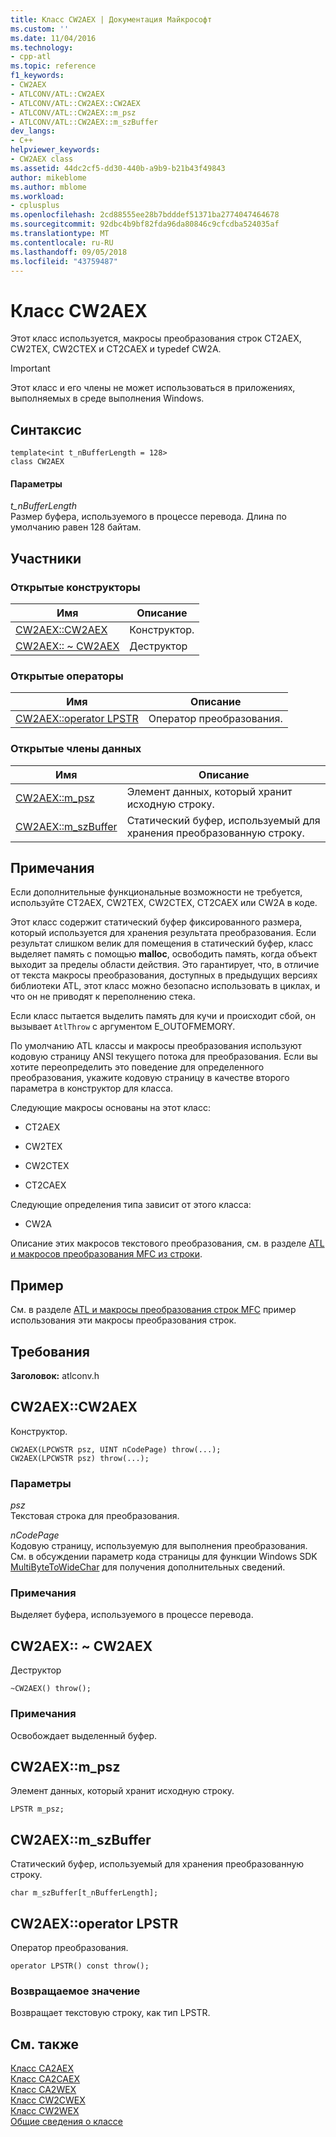 ```yaml
---
title: Класс CW2AEX | Документация Майкрософт
ms.custom: ''
ms.date: 11/04/2016
ms.technology:
- cpp-atl
ms.topic: reference
f1_keywords:
- CW2AEX
- ATLCONV/ATL::CW2AEX
- ATLCONV/ATL::CW2AEX::CW2AEX
- ATLCONV/ATL::CW2AEX::m_psz
- ATLCONV/ATL::CW2AEX::m_szBuffer
dev_langs:
- C++
helpviewer_keywords:
- CW2AEX class
ms.assetid: 44dc2cf5-dd30-440b-a9b9-b21b43f49843
author: mikeblome
ms.author: mblome
ms.workload:
- cplusplus
ms.openlocfilehash: 2cd88555ee28b7bdddef51371ba2774047464678
ms.sourcegitcommit: 92dbc4b9bf82fda96da80846c9cfcdba524035af
ms.translationtype: MT
ms.contentlocale: ru-RU
ms.lasthandoff: 09/05/2018
ms.locfileid: "43759487"
---
```

# <a name="cw2aex-class"></a>Класс CW2AEX

Этот класс используется, макросы преобразования строк CT2AEX, CW2TEX, CW2CTEX и CT2CAEX и typedef CW2A.

> [!IMPORTANT]
>  Этот класс и его члены не может использоваться в приложениях, выполняемых в среде выполнения Windows.

## <a name="syntax"></a>Синтаксис

```
template<int t_nBufferLength = 128>  
class CW2AEX
```

#### <a name="parameters"></a>Параметры

*t_nBufferLength*  
Размер буфера, используемого в процессе перевода. Длина по умолчанию равен 128 байтам.

## <a name="members"></a>Участники

### <a name="public-constructors"></a>Открытые конструкторы

|Имя|Описание|
|----------|-----------------|
|[CW2AEX::CW2AEX](#cw2aex)|Конструктор.|
|[CW2AEX:: ~ CW2AEX](#dtor)|Деструктор|

### <a name="public-operators"></a>Открытые операторы

|Имя|Описание|
|----------|-----------------|
|[CW2AEX::operator LPSTR](#operator_lpstr)|Оператор преобразования.|

### <a name="public-data-members"></a>Открытые члены данных

|Имя|Описание|
|----------|-----------------|
|[CW2AEX::m_psz](#m_psz)|Элемент данных, который хранит исходную строку.|
|[CW2AEX::m_szBuffer](#m_szbuffer)|Статический буфер, используемый для хранения преобразованную строку.|

## <a name="remarks"></a>Примечания

Если дополнительные функциональные возможности не требуется, используйте CT2AEX, CW2TEX, CW2CTEX, CT2CAEX или CW2A в коде.

Этот класс содержит статический буфер фиксированного размера, который используется для хранения результата преобразования. Если результат слишком велик для помещения в статический буфер, класс выделяет память с помощью **malloc**, освободить память, когда объект выходит за пределы области действия. Это гарантирует, что, в отличие от текста макросы преобразования, доступных в предыдущих версиях библиотеки ATL, этот класс можно безопасно использовать в циклах, и что он не приводят к переполнению стека.

Если класс пытается выделить память для кучи и происходит сбой, он вызывает `AtlThrow` с аргументом E_OUTOFMEMORY.

По умолчанию ATL классы и макросы преобразования используют кодовую страницу ANSI текущего потока для преобразования. Если вы хотите переопределить это поведение для определенного преобразования, укажите кодовую страницу в качестве второго параметра в конструктор для класса.

Следующие макросы основаны на этот класс:

- CT2AEX

- CW2TEX

- CW2CTEX

- CT2CAEX

Следующие определения типа зависит от этого класса:

- CW2A

Описание этих макросов текстового преобразования, см. в разделе [ATL и макросов преобразования MFC из строки](string-conversion-macros.md).

## <a name="example"></a>Пример

См. в разделе [ATL и макросы преобразования строк MFC](string-conversion-macros.md) пример использования эти макросы преобразования строк.

## <a name="requirements"></a>Требования

**Заголовок:** atlconv.h

##  <a name="cw2aex"></a>  CW2AEX::CW2AEX

Конструктор.

```
CW2AEX(LPCWSTR psz, UINT nCodePage) throw(...);  
CW2AEX(LPCWSTR psz) throw(...);
```

### <a name="parameters"></a>Параметры

*psz*  
Текстовая строка для преобразования.

*nCodePage*  
Кодовую страницу, используемую для выполнения преобразования. См. в обсуждении параметр кода страницы для функции Windows SDK [MultiByteToWideChar](/windows/desktop/api/stringapiset/nf-stringapiset-multibytetowidechar) для получения дополнительных сведений.

### <a name="remarks"></a>Примечания

Выделяет буфера, используемого в процессе перевода.

##  <a name="dtor"></a>  CW2AEX:: ~ CW2AEX

Деструктор

```
~CW2AEX() throw();
```

### <a name="remarks"></a>Примечания

Освобождает выделенный буфер.

##  <a name="m_psz"></a>  CW2AEX::m_psz

Элемент данных, который хранит исходную строку.

```
LPSTR m_psz;
```

##  <a name="m_szbuffer"></a>  CW2AEX::m_szBuffer

Статический буфер, используемый для хранения преобразованную строку.

```
char m_szBuffer[t_nBufferLength];
```

##  <a name="operator_lpstr"></a>  CW2AEX::operator LPSTR

Оператор преобразования.

```  
operator LPSTR() const throw();
```

### <a name="return-value"></a>Возвращаемое значение

Возвращает текстовую строку, как тип LPSTR.

## <a name="see-also"></a>См. также

[Класс CA2AEX](../../atl/reference/ca2aex-class.md)   
[Класс CA2CAEX](../../atl/reference/ca2caex-class.md)   
[Класс CA2WEX](../../atl/reference/ca2wex-class.md)   
[Класс CW2CWEX](../../atl/reference/cw2cwex-class.md)   
[Класс CW2WEX](../../atl/reference/cw2wex-class.md)   
[Общие сведения о классе](../../atl/atl-class-overview.md)
